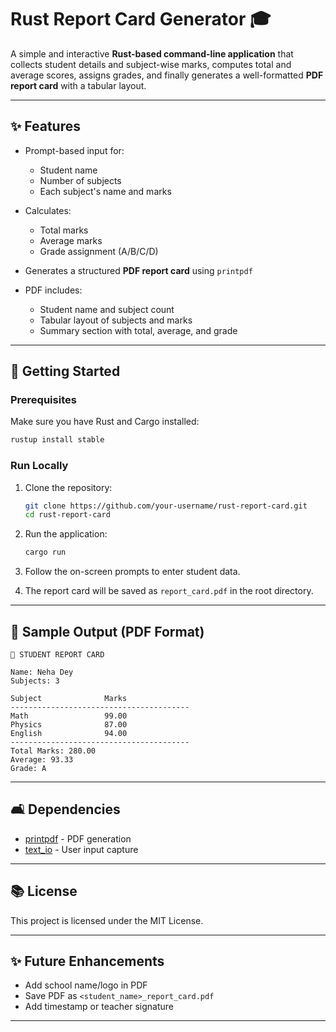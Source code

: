# Rust Report Card Generator 🎓

A simple and interactive **Rust-based command-line application** that collects student details and subject-wise marks, computes total and average scores, assigns grades, and finally generates a well-formatted **PDF report card** with a tabular layout.

---

## ✨ Features

* Prompt-based input for:

  * Student name
  * Number of subjects
  * Each subject's name and marks
* Calculates:

  * Total marks
  * Average marks
  * Grade assignment (A/B/C/D)
* Generates a structured **PDF report card** using `printpdf`
* PDF includes:

  * Student name and subject count
  * Tabular layout of subjects and marks
  * Summary section with total, average, and grade

---

## 🚀 Getting Started

### Prerequisites

Make sure you have Rust and Cargo installed:

```bash
rustup install stable
```

### Run Locally

1. Clone the repository:

   ```bash
   git clone https://github.com/your-username/rust-report-card.git
   cd rust-report-card
   ```

2. Run the application:

   ```bash
   cargo run
   ```

3. Follow the on-screen prompts to enter student data.

4. The report card will be saved as `report_card.pdf` in the root directory.

---

## 📃 Sample Output (PDF Format)

```
📄 STUDENT REPORT CARD

Name: Neha Dey
Subjects: 3

Subject              Marks
----------------------------------------
Math                 99.00
Physics              87.00
English              94.00
----------------------------------------
Total Marks: 280.00
Average: 93.33
Grade: A
```

---

## 🛋️ Dependencies

* [printpdf](https://crates.io/crates/printpdf) - PDF generation
* [text\_io](https://crates.io/crates/text_io) - User input capture

---

## 📚 License

This project is licensed under the MIT License.

---

## ✨ Future Enhancements

* Add school name/logo in PDF
* Save PDF as `<student_name>_report_card.pdf`
* Add timestamp or teacher signature

---
